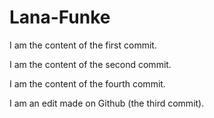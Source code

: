 # Lana-Funke

I am the content of the first commit.

I am the content of the second commit.

I am the content of the fourth commit.

I am an edit made on Github (the third commit).
